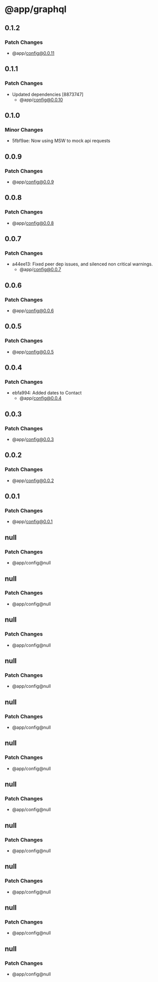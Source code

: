 # @app/graphql

## 0.1.2

### Patch Changes

- @app/config@0.0.11

## 0.1.1

### Patch Changes

- Updated dependencies [8873747]
  - @app/config@0.0.10

## 0.1.0

### Minor Changes

- 5fbf9ae: Now using MSW to mock api requests

## 0.0.9

### Patch Changes

- @app/config@0.0.9

## 0.0.8

### Patch Changes

- @app/config@0.0.8

## 0.0.7

### Patch Changes

- a44ee13: Fixed peer dep issues, and silenced non critical warnings.
  - @app/config@0.0.7

## 0.0.6

### Patch Changes

- @app/config@0.0.6

## 0.0.5

### Patch Changes

- @app/config@0.0.5

## 0.0.4

### Patch Changes

- ebfa994: Added dates to Contact
  - @app/config@0.0.4

## 0.0.3

### Patch Changes

- @app/config@0.0.3

## 0.0.2

### Patch Changes

- @app/config@0.0.2

## 0.0.1

### Patch Changes

- @app/config@0.0.1

## null

### Patch Changes

- @app/config@null

## null

### Patch Changes

- @app/config@null

## null

### Patch Changes

- @app/config@null

## null

### Patch Changes

- @app/config@null

## null

### Patch Changes

- @app/config@null

## null

### Patch Changes

- @app/config@null

## null

### Patch Changes

- @app/config@null

## null

### Patch Changes

- @app/config@null

## null

### Patch Changes

- @app/config@null

## null

### Patch Changes

- @app/config@null

## null

### Patch Changes

- @app/config@null
